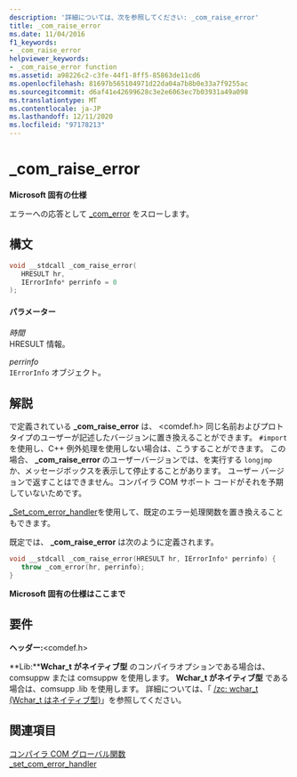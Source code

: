 ```yaml
---
description: '詳細については、次を参照してください: _com_raise_error'
title: _com_raise_error
ms.date: 11/04/2016
f1_keywords:
- _com_raise_error
helpviewer_keywords:
- _com_raise_error function
ms.assetid: a98226c2-c3fe-44f1-8ff5-85863de11cd6
ms.openlocfilehash: 81697b565104971d22da04a7b8b0e33a7f9255ac
ms.sourcegitcommit: d6af41e42699628c3e2e6063ec7b03931a49a098
ms.translationtype: MT
ms.contentlocale: ja-JP
ms.lasthandoff: 12/11/2020
ms.locfileid: "97178213"
---
```

# <a name="_com_raise_error"></a>_com_raise_error

**Microsoft 固有の仕様**

エラーへの応答として [_com_error](../cpp/com-error-class.md) をスローします。

## <a name="syntax"></a>構文

```cpp
void __stdcall _com_raise_error(
   HRESULT hr,
   IErrorInfo* perrinfo = 0
);
```

#### <a name="parameters"></a>パラメーター

*時間*<br/>
HRESULT 情報。

*perrinfo*<br/>
`IErrorInfo` オブジェクト。

## <a name="remarks"></a>解説

で定義されている **_com_raise_error** は、 \<comdef.h> 同じ名前およびプロトタイプのユーザーが記述したバージョンに置き換えることができます。 `#import` を使用し、C++ 例外処理を使用しない場合は、こうすることができます。 この場合、 **_com_raise_error** のユーザーバージョンでは、を実行する `longjmp` か、メッセージボックスを表示して停止することがあります。 ユーザー バージョンで返すことはできません。コンパイラ COM サポート コードがそれを予期していないためです。

[_Set_com_error_handler](../cpp/set-com-error-handler.md)を使用して、既定のエラー処理関数を置き換えることもできます。

既定では、 **_com_raise_error** は次のように定義されます。

```cpp
void __stdcall _com_raise_error(HRESULT hr, IErrorInfo* perrinfo) {
   throw _com_error(hr, perrinfo);
}
```

**Microsoft 固有の仕様はここまで**

## <a name="requirements"></a>要件

**ヘッダー:**\<comdef.h>

**Lib:****Wchar_t がネイティブ型** のコンパイラオプションである場合は、comsuppw または comsuppw を使用します。 **Wchar_t がネイティブ型** である場合は、comsupp .lib を使用します。 詳細については、「 [/zc: wchar_t (Wchar_t はネイティブ型)](../build/reference/zc-wchar-t-wchar-t-is-native-type.md)」を参照してください。

## <a name="see-also"></a>関連項目

[コンパイラ COM グローバル関数](../cpp/compiler-com-global-functions.md)<br/>
[_set_com_error_handler](../cpp/set-com-error-handler.md)
